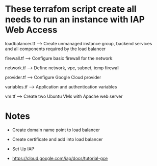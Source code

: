 # These terrafom script create all needs to run an instance with IAP Web Access

loadbalancer.tf --> Create unmanaged instance group, backend services and all components required by the load balancer 

firewall.tf --> Configure basic firewall for the network

network.tf --> Define network, vpc, subnet, icmp firewall

provider.tf --> Configure Google Cloud provider

variables.tf --> Application and authentication variables

vm.tf --> Create two Ubuntu VMs with Apache web server

# Notes

- Create domain name point to load balancer

- Create certificate and add into load balancer

- Set Up IAP

- https://cloud.google.com/iap/docs/tutorial-gce

